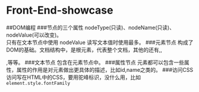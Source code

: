 # Front-End-showcase
##DOM编程
###节点的三个属性
nodeType(只读)、nodeName(只读)、nodeValue(可以改变)。    
只有在文本节点中使用 nodeValue 读写文本值时使用最多。
###元素节点
构成了DOM的基础。文档结构中，<html>是根元素，代表整个文档，其他的还有<head>,<body>,<p>,<span>等等。
###文本节点
包含在元素节点中。
###属性节点
元素都可以包含一些属性，属性的作用是对元素做出更具体的描述，比如id,name之类的。
###访问CSS
访问写在HTML中的CSS，要用驼峰标识，没什么用，比如  ``element.style.fontFamily``
